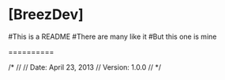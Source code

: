 [BreezDev]
==========

#This is a README
#There are many like it
#But this one is mine

==========

/*
//
// Date: April 23, 2013
// Version: 1.0.0
//
*/
